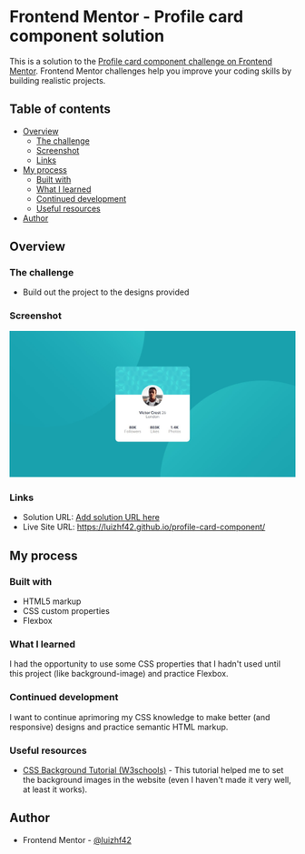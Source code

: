 # Frontend Mentor - Profile card component solution

This is a solution to the [Profile card component challenge on Frontend Mentor](https://www.frontendmentor.io/challenges/profile-card-component-cfArpWshJ). Frontend Mentor challenges help you improve your coding skills by building realistic projects. 

## Table of contents

- [Overview](#overview)
  - [The challenge](#the-challenge)
  - [Screenshot](#screenshot)
  - [Links](#links)
- [My process](#my-process)
  - [Built with](#built-with)
  - [What I learned](#what-i-learned)
  - [Continued development](#continued-development)
  - [Useful resources](#useful-resources)
- [Author](#author)

## Overview

### The challenge

- Build out the project to the designs provided

### Screenshot

![](images/screenshot.jpg)

### Links

- Solution URL: [Add solution URL here](https://your-solution-url.com)
- Live Site URL: https://luizhf42.github.io/profile-card-component/

## My process

### Built with

- HTML5 markup
- CSS custom properties
- Flexbox

### What I learned

I had the opportunity to use some CSS properties that I hadn't used until this project (like background-image) and practice Flexbox.

### Continued development

I want to continue aprimoring my CSS knowledge to make better (and responsive) designs and practice semantic HTML markup.

### Useful resources

- [CSS Background Tutorial (W3schools)](https://www.w3schools.com/css/css_background.asp) - This tutorial helped me to set the background images in the website (even I haven't made it very well, at least it works).

## Author

- Frontend Mentor - [@luizhf42](https://www.frontendmentor.io/profile/luizhf42)
